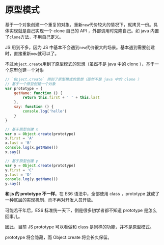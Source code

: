 # 原型模式

基于一个对象创建一个重复的对象，重新`new`代价较大的情况下，就拷贝一份。具体实现就是自己实现一个 clone 自己的 API ，外部调用时克隆自己。如 java 内置了`clone`方法，不用自己定义。

JS 用到不多，因为 JS 中基本不会遇到`new`代价很大的场景。基本遇到需要创建时，直接重新`new`就可以了。

不过`Object.create`用到了原型模式的思想（虽然不是 java 中的 clone ），基于一个原型创建一个对象

```js
// `Object.create` 用到了原型模式的思想（虽然不是 java 中的 clone ）
// 基于一个原型创建一个对象
var prototype = {
    getName: function () {
        return this.first + ' ' + this.last
    },
    say: function () {
        console.log('hello')
    }
}

// 基于原型创建 x
var x = Object.create(prototype)
x.first = 'A'
x.last = 'B'
console.log(x.getName())
x.say()

// 基于原型创建 y
var y = Object.create(prototype)
y.first = 'C'
y.last = 'D'
console.log(y.getName())
y.say()
```

**和 js 的 prototype 不一样**。在 ES6 语法中，全部使用 class ，prototype 就成了一种底层的实现机制，而不再对开发人员开放。

可能若干年后，ES6 标准统一天下，倒是很多初学者都不知道 prototype 是怎么回事儿。

因此，目前 JS prototype 可以看做和 class 是同样的功能，并不是原型模式。

prototype 将会隐藏，而 Object.create 将会长久保留。
